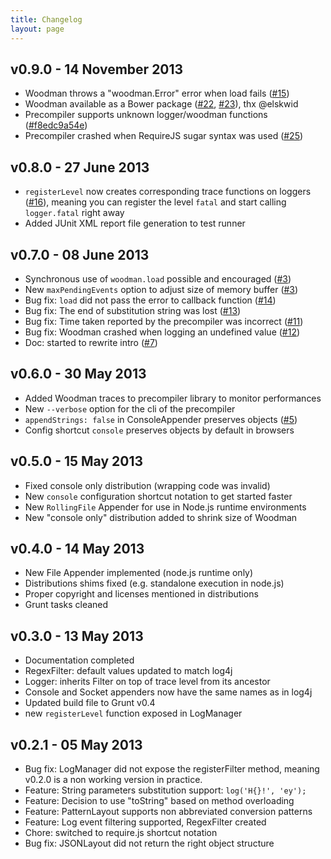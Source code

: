 ```yaml
---
title: Changelog
layout: page
---
```


## <a id="v0.9.0"></a>v0.9.0 - 14 November 2013

- Woodman throws a "woodman.Error" error when load fails ([#15](https://github.com/joshfire/woodman/issues/15))
- Woodman available as a Bower package ([#22](https://github.com/joshfire/woodman/issues/22), [#23](https://github.com/joshfire/woodman/issues/23)), thx @elskwid
- Precompiler supports unknown logger/woodman functions ([#f8edc9a54e](https://github.com/joshfire/woodman/commit/f8edc9a54e156807c3556c3bb66db71ec018a43e))
- Precompiler crashed when RequireJS sugar syntax was used ([#25](https://github.com/joshfire/woodman/issues/25))

## <a id="v0.8.0"></a>v0.8.0 - 27 June 2013

- `registerLevel` now creates corresponding trace functions on loggers ([#16](https://github.com/joshfire/woodman/issues/16)), meaning you can register the level `fatal` and start calling `logger.fatal` right away
- Added JUnit XML report file generation to test runner


## <a id="v0.7.0"></a>v0.7.0 - 08 June 2013

- Synchronous use of `woodman.load` possible and encouraged ([#3](https://github.com/joshfire/woodman/issues/3))
- New `maxPendingEvents` option to adjust size of memory buffer ([#3](https://github.com/joshfire/woodman/issues/3))
- Bug fix: `load` did not pass the error to callback function ([#14](https://github.com/joshfire/woodman/issues/14))
- Bug fix: The end of substitution string was lost ([#13](https://github.com/joshfire/woodman/issues/13))
- Bug fix: Time taken reported by the precompiler was incorrect ([#11](https://github.com/joshfire/woodman/issues/11))
- Bug fix: Woodman crashed when logging an undefined value ([#12](https://github.com/joshfire/woodman/issues/12))
- Doc: started to rewrite intro ([#7](https://github.com/joshfire/woodman/issues/7))


## <a id="v0.6.0"></a>v0.6.0 - 30 May 2013

- Added Woodman traces to precompiler library to monitor performances
- New `--verbose` option for the cli of the precompiler
- `appendStrings: false` in ConsoleAppender preserves objects ([#5](https://github.com/joshfire/woodman/issues/5))
- Config shortcut `console` preserves objects by default in browsers


## <a id="v0.5.0"></a>v0.5.0 - 15 May 2013

- Fixed console only distribution (wrapping code was invalid)
- New `console` configuration shortcut notation to get started faster
- New `RollingFile` Appender for use in Node.js runtime environments
- New "console only" distribution added to shrink size of Woodman


## <a id="v0.4.0"></a>v0.4.0 - 14 May 2013

- New File Appender implemented (node.js runtime only)
- Distributions shims fixed (e.g. standalone execution in node.js)
- Proper copyright and licenses mentioned in distributions
- Grunt tasks cleaned


## <a id="v0.3.0"></a>v0.3.0 - 13 May 2013

- Documentation completed
- RegexFilter: default values updated to match log4j
- Logger: inherits Filter on top of trace level from its ancestor
- Console and Socket appenders now have the same names as in log4j
- Updated build file to Grunt v0.4
- new `registerLevel` function exposed in LogManager


## <a id="v0.2.1"></a>v0.2.1 - 05 May 2013

- Bug fix: LogManager did not expose the registerFilter method,
meaning v0.2.0 is a non working version in practice.
- Feature: String parameters substitution support: `log('H{}!', 'ey');`
- Feature: Decision to use "toString" based on method overloading
- Feature: PatternLayout supports non abbreviated conversion patterns
- Feature: Log event filtering supported, RegexFilter created
- Chore: switched to require.js shortcut notation
- Bug fix: JSONLayout did not return the right object structure
